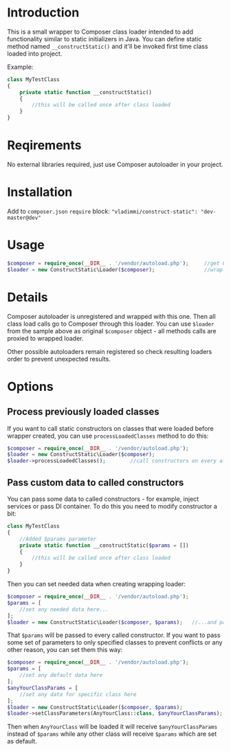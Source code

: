 # Introduction #

This is a small wrapper to Composer class loader intended to add functionality similar to static initializers in Java.
You can define static method named `__constructStatic()` and it'll be invoked first time class loaded into project.

Example:

```php
class MyTestClass
{
    private static function __constructStatic()
    {
        //this will be called once after class loaded
    }
}
```

# Reqirements #

No external libraries required, just use Composer autoloader in your project.

# Installation #

Add to `composer.json` `require` block: `"vladimmi/construct-static": "dev-master@dev"`

# Usage #

```php
$composer = require_once(__DIR__ . '/vendor/autoload.php');     //get Composer loader
$loader = new ConstructStatic\Loader($composer);                //wrap it   
```

# Details #

Composer autoloader is unregistered and wrapped with this one. Then all class load calls go to Composer through
this loader. You can use `$loader` from the sample above as original `$composer` object - all methods calls
are proxied to wrapped loader.

Other possible autoloaders remain registered so check resulting loaders order to prevent unexpected results.

# Options #

## Process previously loaded classes ##

If you want to call static constructors on classes that were loaded before wrapper created, you can use
`processLoadedClasses` method to do this:

```php
$composer = require_once(__DIR__ . '/vendor/autoload.php');
$loader = new ConstructStatic\Loader($composer);
$loader->processLoadedClasses();        //call constructors on every already loaded class
```

## Pass custom data to called constructors

You can pass some data to called constructors - for example, inject services or pass DI container. To do this you need
to modify constructor a bit:

```php
class MyTestClass
{
    //Added $params parameter
    private static function __constructStatic($params = [])
    {
        //this will be called once after class loaded
    }
}
```

Then you can set needed data when creating wrapping loader:

```php
$composer = require_once(__DIR__ . '/vendor/autoload.php');
$params = [
    //set any needed data here...
];
$loader = new ConstructStatic\Loader($composer, $params);   //...and pass it to loader
```

That `$params` will be passed to every called constructor. If you want to pass some set of parameters to only specified
classes to prevent conflicts or any other reason, you can set them this way:

```php
$composer = require_once(__DIR__ . '/vendor/autoload.php');
$params = [
    //set any default data here
];
$anyYourClassParams = [
    //set any data for specific class here
];
$loader = new ConstructStatic\Loader($composer, $params);               //pass default data to loader
$loader->setClassParameters(AnyYourClass::class, $anyYourClassParams);  //pass data for specific class to loader
```

Then when `AnyYourClass` will be loaded it will receive `$anyYourClassParams` instead of `$params` while any other
class will receive `$params` which are set as default.